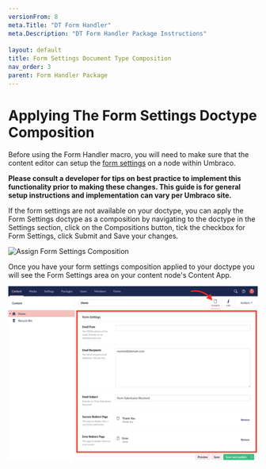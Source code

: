 ```yaml
---
versionFrom: 8
meta.Title: "DT Form Handler"
meta.Description: "DT Form Handler Package Instructions"

layout: default
title: Form Settings Document Type Composition
nav_order: 3
parent: Form Handler Package
---
```


# Applying The Form Settings Doctype Composition

Before using the Form Handler macro, you will need to make sure that the content editor can setup the [form settings](How-It-Works.md#form-settings-explained) on a node within Umbraco.

**Please consult a developer for tips on best practice to implement this functionality prior to making these changes. This guide is for general setup instructions and implementation can vary per Umbraco site.**

If the form settings are not available on your doctype, you can apply the Form Settings doctype as a composition by navigating to the doctype in the Settings section, click on the Compositions button, tick the checkbox for Form Settings, click Submit and Save your changes.

![Assign Form Settings Composition](images/v8/form-settings-comp-assign.gif)

Once you have your form settings composition applied to your doctype you will see the Form Settings area on your content node's Content App.

![Form Settings Content Node](images/v8/form-handler-content-node-settings.png)
